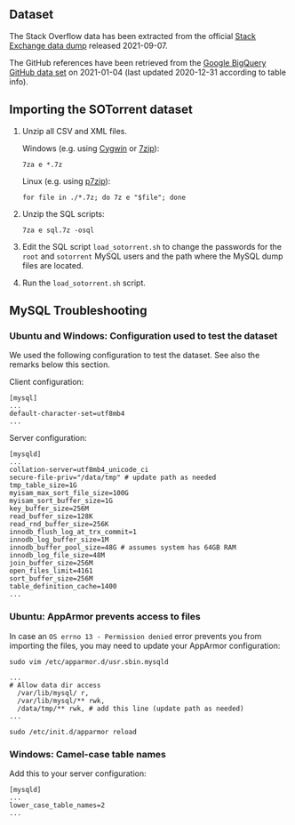 ## Dataset

The Stack Overflow data has been extracted from the official [Stack Exchange data dump](https://archive.org/details/stackexchange) released 2021-09-07.

The GitHub references have been retrieved from the [Google BigQuery GitHub data set](https://cloud.google.com/bigquery/public-data/github) on 2021-01-04 (last updated 2020-12-31 according to table info).


## Importing the SOTorrent dataset

1. Unzip all CSV and XML files.

   Windows (e.g. using [Cygwin](https://www.cygwin.com/) or [7zip](https://www.7-zip.org/)):

   `7za e *.7z`

   Linux (e.g. using [p7zip](https://sourceforge.net/projects/p7zip/)):

   `for file in ./*.7z; do 7z e "$file"; done`

2. Unzip the SQL scripts:

	`7za e sql.7z -osql`
  
3. Edit the SQL script `load_sotorrent.sh` to change the passwords for the `root` and `sotorrent` MySQL users and the path where the MySQL dump files are located.

4. Run the `load_sotorrent.sh` script.



## MySQL Troubleshooting

### Ubuntu and Windows: Configuration used to test the dataset

We used the following configuration to test the dataset. See also the remarks below this section.

Client configuration:

    [mysql]
    ...
    default-character-set=utf8mb4
    ...

Server configuration:

    [mysqld]
    ...
    collation-server=utf8mb4_unicode_ci
    secure-file-priv="/data/tmp" # update path as needed
    tmp_table_size=1G
    myisam_max_sort_file_size=100G
    myisam_sort_buffer_size=1G
    key_buffer_size=256M
    read_buffer_size=128K
    read_rnd_buffer_size=256K
    innodb_flush_log_at_trx_commit=1
    innodb_log_buffer_size=1M
    innodb_buffer_pool_size=48G # assumes system has 64GB RAM
    innodb_log_file_size=48M
    join_buffer_size=256M
    open_files_limit=4161
    sort_buffer_size=256M
    table_definition_cache=1400
    ...

### Ubuntu: AppArmor prevents access to files

In case an `OS errno 13 - Permission denied` error prevents you from importing the files, you may need to update your AppArmor configuration:

    sudo vim /etc/apparmor.d/usr.sbin.mysqld
    
    ...
    # Allow data dir access
      /var/lib/mysql/ r,
      /var/lib/mysql/** rwk,
      /data/tmp/** rwk, # add this line (update path as needed)
    ...
    
    sudo /etc/init.d/apparmor reload

### Windows: Camel-case table names

Add this to your server configuration:

    [mysqld]
    ...
    lower_case_table_names=2
    ...
